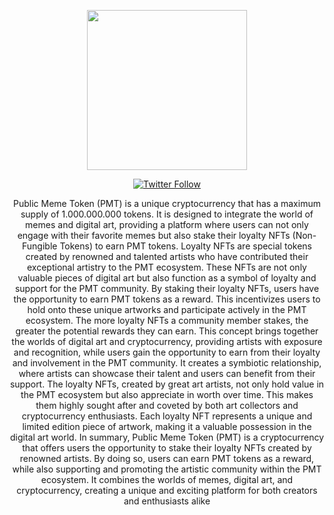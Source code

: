 <p align="center">
  <a >
    <picture>
      <source media="(prefers-color-scheme: dark)" srcset="https://i.ibb.co/JB9nbZC/banner-PMT.png">
      <img src="https://i.ibb.co/JB9nbZC/banner-PMT.png" height="256">
    </picture>
  </a>
</p>

<p align="center">
 <a aria-label="Vercel logo" href="https://twitter.com/publicmemetoken">
    <img alt="Twitter Follow" src="https://img.shields.io/twitter/follow/publicmemetoken">
</a>
</p>
<p align="center">  
<a>
Public Meme Token (PMT) is a unique cryptocurrency that has a maximum supply of 1.000.000.000 tokens. It is designed to integrate the world of memes and digital art, providing a platform where users can not only engage with their favorite memes but also stake their loyalty NFTs (Non-Fungible Tokens) to earn PMT tokens.
Loyalty NFTs are special tokens created by renowned and talented artists who have contributed their exceptional artistry to the PMT ecosystem. These NFTs are not only valuable pieces of digital art but also function as a symbol of loyalty and support for the PMT community.
By staking their loyalty NFTs, users have the opportunity to earn PMT tokens as a reward. This incentivizes users to hold onto these unique artworks and participate actively in the PMT ecosystem. The more loyalty NFTs a community member stakes, the greater the potential rewards they can earn.
This concept brings together the worlds of digital art and cryptocurrency, providing artists with exposure and recognition, while users gain the opportunity to earn from their loyalty and involvement in the PMT community. It creates a symbiotic relationship, where artists can showcase their talent and users can benefit from their support.
The loyalty NFTs, created by great art artists, not only hold value in the PMT ecosystem but also appreciate in worth over time. This makes them highly sought after and coveted by both art collectors and cryptocurrency enthusiasts. Each loyalty NFT represents a unique and limited edition piece of artwork, making it a valuable possession in the digital art world.
In summary, Public Meme Token (PMT) is a cryptocurrency that offers users the opportunity to stake their loyalty NFTs created by renowned artists. By doing so, users can earn PMT tokens as a reward, while also supporting and promoting the artistic community within the PMT ecosystem. It combines the worlds of memes, digital art, and cryptocurrency, creating a unique and exciting platform for both creators and enthusiasts alike
</a>  
</p>
